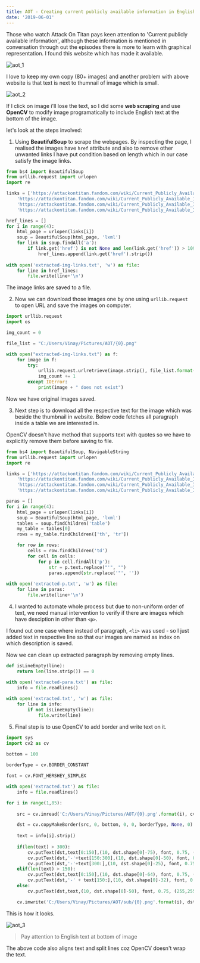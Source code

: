 ```yaml
---
title: AOT - Creating current publicly available information in English
date: '2019-06-01'
---
```


Those who watch Attack On Titan pays keen attention to 'Current publicly available information', although these information is mentioned in conversation through out the episodes there is more to learn with graphical representation. I found this website which has made it available.

![aot_1](https://vinkrish-notes.s3-us-west-2.amazonaws.com/img/aot_1.png)

I love to keep my own copy (80+ images) and another problem with above website is that text is next to thumnail of image which is small.

![aot_2](https://vinkrish-notes.s3-us-west-2.amazonaws.com/img/aot_2.png)

If I click on image i'll lose the text, so I did some **web scraping** and use **OpenCV** to modify image programatically to include English text at the bottom of the image.

let's look at the steps involved:

1. Using **BeautifulSoup** to scrape the webpages. By inspecting the page, I realised the images have `href` attribute and also to remove other unwanted links I have put condition based on length which in our case satisfy the image links.

```python
from bs4 import BeautifulSoup
from urllib.request import urlopen
import re

links = ['https://attackontitan.fandom.com/wiki/Current_Publicly_Available_Information/Anime',
    'https://attackontitan.fandom.com/wiki/Current_Publicly_Available_Information/Anime/Season_2', 
    'https://attackontitan.fandom.com/wiki/Current_Publicly_Available_Information/Anime/Season_3', 
    'https://attackontitan.fandom.com/wiki/Current_Publicly_Available_Information/Anime/OVA']

href_lines = []
for i in range(4):
    html_page = urlopen(links[i])
    soup = BeautifulSoup(html_page, 'lxml')
    for link in soup.findAll('a'):
        if link.get('href') is not None and len(link.get('href')) > 109 and len(link.get('href')) < 115 :
            href_lines.append(link.get('href').strip())
            
with open('extracted-img-links.txt', 'w') as file:
    for line in href_lines:
        file.write(line+'\n')
```
The image links are saved to a file.

2. Now we can download those images one by one using `urllib.request` to open URL and save the images on computer.

```python
import urllib.request
import os

img_count = 0

file_list = "C:/Users/Vinay/Pictures/AOT/{0}.png"

with open("extracted-img-links.txt") as f:
    for image in f:
        try:
            urllib.request.urlretrieve(image.strip(), file_list.format(img_count))
            img_count += 1
        except IOError:
            print(image + " does not exist")
```
Now we have original images saved.

3. Next step is to download all the respective text for the image which was beside the thumbnail in website. Below code fetches all paragraph inside a table we are interested in.

OpenCV doesn't have method that supports text with quotes so we have to explicitly remove them before saving to file.

```python
from bs4 import BeautifulSoup, NavigableString
from urllib.request import urlopen
import re

links = ['https://attackontitan.fandom.com/wiki/Current_Publicly_Available_Information/Anime',
    'https://attackontitan.fandom.com/wiki/Current_Publicly_Available_Information/Anime/Season_2', 
    'https://attackontitan.fandom.com/wiki/Current_Publicly_Available_Information/Anime/Season_3', 
    'https://attackontitan.fandom.com/wiki/Current_Publicly_Available_Information/Anime/OVA']

paras = []
for i in range(4):
    html_page = urlopen(links[i])
    soup = BeautifulSoup(html_page, 'lxml')
    tables = soup.findChildren('table')
    my_table = tables[0]
    rows = my_table.findChildren(['th', 'tr'])

    for row in rows:
        cells = row.findChildren('td')
        for cell in cells:
            for p in cell.findAll('p'):
                str = p.text.replace("'", "")
                paras.append(str.replace('"', ''))
                
with open('extracted-p.txt', 'w') as file:
    for line in paras:
        file.write(line+'\n')
```

4. I wanted to automate whole process but due to non-uniform order of text, we need manual intervention to verify if there are images which have desciption in other than `<p>`. 

I found out one case where instead of paragraph, `<li>` was used - so I just added text in respective line so that our images are named as index on which description is saved.

Now we can clean up extracted paragraph by removing empty lines.

```python
def isLineEmpty(line):
    return len(line.strip()) == 0

with open('extracted-para.txt') as file:
    info = file.readlines()
    
with open('extracted.txt', 'w') as file:
    for line in info:
        if not isLineEmpty(line):
            file.write(line)
```

5. Final step is to use OpenCV to add border and write text on it.

```python
import sys
import cv2 as cv
   
bottom = 100

borderType = cv.BORDER_CONSTANT

font = cv.FONT_HERSHEY_SIMPLEX

with open('extracted.txt') as file:
    info = file.readlines()

for i in range(1,85):
    
    src = cv.imread('C:/Users/Vinay/Pictures/AOT/{0}.png'.format(i), cv.IMREAD_COLOR)

    dst = cv.copyMakeBorder(src, 0, bottom, 0, 0, borderType, None, 0)
    
    text = info[i].strip()
    
    if(len(text) > 300):
        cv.putText(dst,text[0:150],(10, dst.shape[0]-75), font, 0.75, (255,255,255), 1, cv.LINE_AA)
        cv.putText(dst,'-'+text[150:300],(10, dst.shape[0]-50), font, 0.75, (255,255,255), 1, cv.LINE_AA)
        cv.putText(dst,'-'+text[300:],(10, dst.shape[0]-25), font, 0.75, (255,255,255), 1, cv.LINE_AA)
    elif(len(text) > 150):
        cv.putText(dst,text[0:150],(10, dst.shape[0]-64), font, 0.75, (255,255,255), 1, cv.LINE_AA)
        cv.putText(dst,'-' + text[150:],(10, dst.shape[0]-32), font, 0.75, (255,255,255), 1, cv.LINE_AA)
    else:
        cv.putText(dst,text,(10, dst.shape[0]-50), font, 0.75, (255,255,255), 1, cv.LINE_AA)

    cv.imwrite('C:/Users/Vinay/Pictures/AOT/sub/{0}.png'.format(i), dst)
```

This is how it looks.

![aot_3](https://vinkrish-notes.s3-us-west-2.amazonaws.com/img/aot_3.png)

> Pay attention to English text at bottom of image

The above code also aligns text and split lines coz OpenCV doesn't wrap the text.